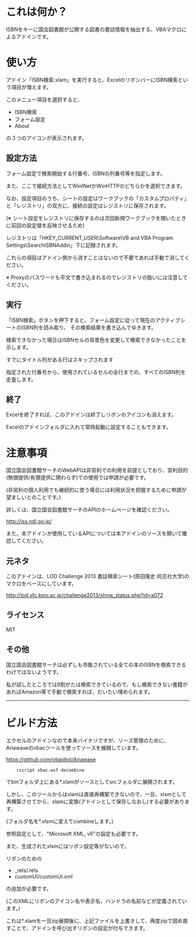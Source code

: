# これは何か？

ISBNをキーに国会図書館が公開する図書の書誌情報を抽出する、VBAマクロによるアドインです。

# 使い方

アドイン「ISBN検索.xlam」を実行すると、ExcelのリボンバーにISBN検索という項目が増えます。

このメニュー項目を選択すると、

- ISBN検索
- フォーム設定
- About

の３つのアイコンが表示されます。

## 設定方法

フォーム設定で検索開始する行番号、ISBNの列番号等を指定します。


また、ここで接続方法としてWinINetかWinHTTPのどちらかを選択できます。


なお、設定項目のうち、シートの設定はワークブックの「カスタムプロパティ」と「レジストリ」の双方に、接続の設定はレジストリに保存されます。

(※ シート設定をレジストリに保存するのは次回新規ワークブックを開いたときに前回の設定値を反映させるため)

レジストリは「HKEY_CURRENT_USER\Software\VB and VBA Program Settings\SearchISBNAddin」下に記録されます。

これらの項目はアドイン側から消すことはないので不要であれば手動で消してください。

※ Proxyのパスワードも平文で書き込まれるのでレジストリの扱いには注意してください。


## 実行

「ISBN検索」ボタンを押下すると、フォーム設定に従って現在のアクティブシートのISBN列を読み取り、
その検索結果を書き込んでゆきます。

検索できなかった場合はISBNセルの背景色を変更して検索できなかったことを示します。

すでにタイトル列がある行はスキップされます

指定された行番号から、使用されているセルの全行までの、すべてのISBN列を走査します。


## 終了

Excelを終了すれば、このアドインは終了しリボンのアイコンも消えます。

Excelのアドインフォルダに入れて常時起動に設定することもできます。


# 注意事項

国立国会図書館サーチのWebAPIは非営利での利用を前提としており、営利目的(無償提供/有償提供に関わらず)での使用では申請が必要です。

(非営利の個人利用でも継続的に使う場合には利用状況を把握するために申請が望ましいとのことです。)

詳しくは、国立国会図書館サーチのAPIのホームページを確認ください。

http://iss.ndl.go.jp/

また、本アドインが使用しているAPIについては本アドインのソースを開いて確認してください。


## 元ネタ

このアドインは、LOD Challenge 2013 書誌検索シート(原田隆史 同志社大学)のマクロをベースにしています。

http://lod.sfc.keio.ac.jp/challenge2013/show_status.php?id=a072


## ライセンス

MIT


## その他

国立国会図書館サーチは必ずしも市販されている全ての本のISBNを検索できるわけではないようです。

私が試したところでは9割がたは検索できているので、もし検索できない書籍があればAmazon等で手動で検索すれば、だいたい埋められます。

----

# ビルド方法

エクセルのアドインなので本来バイナリですが、ソース管理のために、Ariawaseのvbacツールを使ってソースを展開しています。

https://github.com/vbaidiot/Ariawase


```
    cscript vbac.wsf decombine
```

でbinフォルダ上にある*.xlamがソースとしてsrcフォルダに展開されます。


しかし、このツールからはxlamは直接再構築できないので、一旦、xlsmとして再構築させてから、xlamに変換(アドインとして保存しなおし)する必要があります。

(フォルダ名を*.xlsmに変えてcombineします。)

参照設定として、"Microsoft XML, v6"の設定も必要です。

また、生成されたxlsmにはリボン設定等がないので、

リボンのための
- _rels/.rels
- customUI/customUI.xml

の追加が必要です。

(このXMLにリボンのアイコン名や表示名、ハンドラの名前などが定義されています。)

これは*.xlamを一旦zip展開後に、上記ファイルを上書きして、再度zipで固め直すことで、アドインを呼び出すリボンの設定が付与できます。


